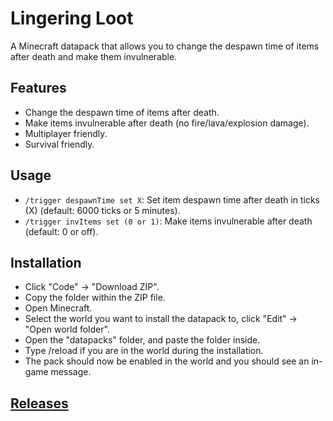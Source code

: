 # Lingering Loot
A Minecraft datapack that allows you to change the despawn time of items after death and make them invulnerable.

## Features
* Change the despawn time of items after death.
* Make items invulnerable after death (no fire/lava/explosion damage).
* Multiplayer friendly.
* Survival friendly.

## Usage
* ```/trigger despawnTime set X```: Set item despawn time after death in ticks (X) (default: 6000 ticks or 5 minutes).
* ```/trigger invItems set (0 or 1)```: Make items invulnerable after death (default: 0 or off).

## Installation
* Click "Code" -> "Download ZIP".
* Copy the folder within the ZIP file.
* Open Minecraft.
* Select the world you want to install the datapack to, click "Edit" -> "Open world folder".
* Open the "datapacks" folder, and paste the folder inside.
* Type /reload if you are in the world during the installation.
* The pack should now be enabled in the world and you should see an in-game message.

## [Releases](https://github.com/TechnoBro03/LingeringLoot/releases)
